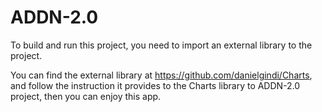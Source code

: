 # ADDN-2.0

To build and run this project, you need to import an external library to the project.

You can find the external library at https://github.com/danielgindi/Charts, and follow the instruction it provides to 
the Charts library to ADDN-2.0 project, then you can enjoy this app.
